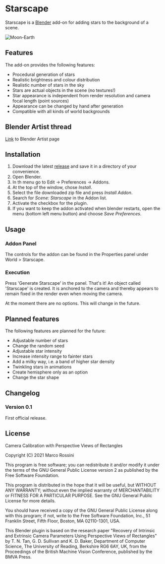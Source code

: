 # Starscape

Starscape is a [Blender](http://www.blender.org) add-on for adding stars to the background of a scene.

![Moon-Earth](https://raw.githubusercontent.com/wiki/mrossini-ethz/starscape/images/moon-earth.png)

## Features
The add-on provides the following features:
- Procedural generation of stars
- Realistic brightness and colour distribution
- Realistic number of stars in the sky
- Stars are actual objects in the scene (no textures!)
- Star appearance is independent from render resolution and camera focal length (point sources)
- Appearance can be changed by hand after generation
- Compatible with all kinds of world backgrounds

## Blender Artist thread
[Link](https://blenderartists.org/t/starscape-add-on/1336930 "Link") to Blender Artist page

## Installation
1. Download the latest [release](https://github.com/mrossini-ethz/starscape/releases) and save it in a directory of your convenience.
2. Open Blender.
3. In th menu go to Edit -> Preferences -> Addons.
4. At the top of the window, chose *Install*.
5. Select the file downloaded zip file and press *Install Addon*.
6. Search for *Scene: Starscape* in the Addon list.
7. Activate the checkbox for the plugin.
8. If you want to keep the addon activated when blender restarts, open the menu (bottom left menu button) and choose *Save Preferences*.

## Usage

### Addon Panel
The controls for the addon can be found in the Properties panel under World > Starscape.

### Execution
Press 'Generate Starscape' in the panel. That's it! An object called 'Starscape' is created. It is anchored to the camera and thereby appears to remain fixed in the render even when moving the camera.

At the moment there are no options. This will change in the future.

## Planned features
The following features are planned for the future:
- Adjustable number of stars
- Change the random seed
- Adjustable star intensity
- Increase intensity range to fainter stars
- Add a milky way, i.e. a band of higher star density
- Twinkling stars in animations
- Create hemisphere only as an option
- Change the star shape

## Changelog

### Version 0.1
First official release.

## License
Camera Calibration with Perspective Views of Rectangles

Copyright (C) 2021  Marco Rossini

This program is free software; you can redistribute it and/or
modify it under the terms of the GNU General Public License
version 2 as published by the Free Software Foundation.

This program is distributed in the hope that it will be useful,
but WITHOUT ANY WARRANTY; without even the implied warranty of
MERCHANTABILITY or FITNESS FOR A PARTICULAR PURPOSE.  See the
GNU General Public License for more details.

You should have received a copy of the GNU General Public License
along with this program; if not, write to the Free Software
Foundation, Inc., 51 Franklin Street, Fifth Floor, Boston, MA  02110-1301, USA.

This Blender plugin is based on the research paper "Recovery of Intrinsic
and Extrinsic Camera Parameters Using Perspective Views of Rectangles" by
T. N. Tan, G. D. Sullivan and K. D. Baker, Department of Computer Science,
The University of Reading, Berkshire RG6 6AY, UK,
from the Proceedings of the British Machine Vision Conference, published by
the BMVA Press.
